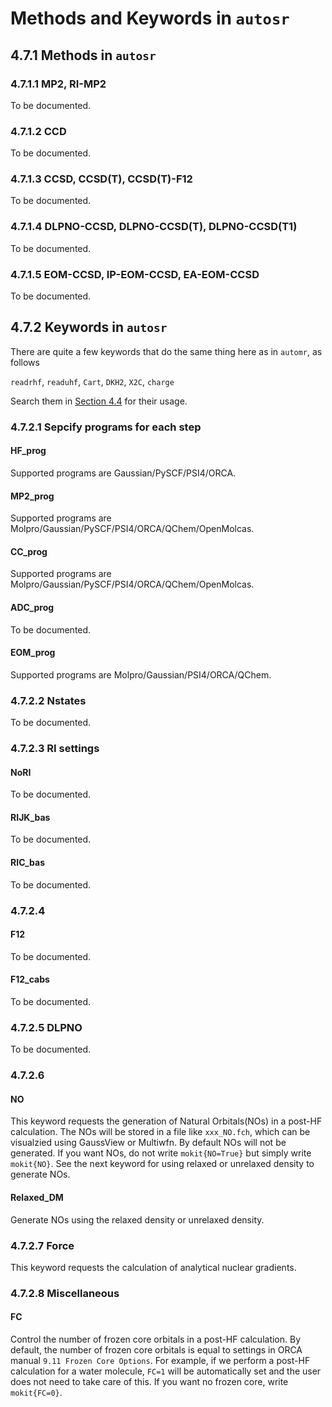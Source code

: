 # Methods and Keywords in `autosr`

## 4.7.1 Methods in `autosr`

### 4.7.1.1 MP2, RI-MP2
To be documented.

### 4.7.1.2 CCD
To be documented.

### 4.7.1.3 CCSD, CCSD(T), CCSD(T)-F12
To be documented.

### 4.7.1.4 DLPNO-CCSD, DLPNO-CCSD(T), DLPNO-CCSD(T1)
To be documented.

### 4.7.1.5 EOM-CCSD, IP-EOM-CCSD, EA-EOM-CCSD
To be documented.

## 4.7.2 Keywords in `autosr`

There are quite a few keywords that do the same thing here as in `automr`, as follows

`readrhf`, `readuhf`, `Cart`, `DKH2`, `X2C`, `charge`

Search them in [Section 4.4](./chap4-4.md) for their usage.

### 4.7.2.1 Sepcify programs for each step

#### HF_prog
Supported programs are Gaussian/PySCF/PSI4/ORCA.

#### MP2_prog
Supported programs are Molpro/Gaussian/PySCF/PSI4/ORCA/QChem/OpenMolcas.

#### CC_prog
Supported programs are Molpro/Gaussian/PySCF/PSI4/ORCA/QChem/OpenMolcas.

#### ADC_prog
To be documented.

#### EOM_prog
Supported programs are Molpro/Gaussian/PSI4/ORCA/QChem.

### 4.7.2.2 Nstates
To be documented.

### 4.7.2.3 RI settings

#### NoRI
To be documented.

#### RIJK_bas
To be documented.

#### RIC_bas
To be documented.

### 4.7.2.4 

#### F12
To be documented.

#### F12_cabs
To be documented.

### 4.7.2.5 DLPNO
To be documented.

### 4.7.2.6 
#### NO
This keyword requests the generation of Natural Orbitals(NOs) in a post-HF calculation. The NOs will be stored in a file like `xxx_NO.fch`, which can be visualzied using GaussView or Multiwfn. By default NOs will not be generated. If you want NOs, do not write `mokit{NO=True}` but simply write `mokit{NO}`. See the next keyword for using relaxed or unrelaxed density to generate NOs.

#### Relaxed_DM
Generate NOs using the relaxed density or unrelaxed density.

### 4.7.2.7 Force
This keyword requests the calculation of analytical nuclear gradients.

### 4.7.2.8 Miscellaneous
#### FC
Control the number of frozen core orbitals in a post-HF calculation. By default, the number of frozen core orbitals is equal to settings in ORCA manual `9.11 Frozen Core Options`. For example, if we perform a post-HF calculation for a water molecule, `FC=1` will be automatically set and the user does not need to take care of this. If you want no frozen core, write `mokit{FC=0}`.

